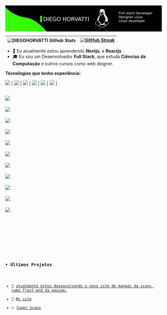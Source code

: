<a href="https://discord.gg/VfVB9CP3"><img align="center" 
src="banner.png"/></a>

<img align="center" src="https://github-readme-stats.vercel.app/api?username=DIEGOHORVATTI&include_all_commits=true&count_private=true&show_icons=true&line_height=20&title_color=27DD00&icon_color=27DD00&text_color=D3D3D3&bg_color=0d1117&hide_border=true&custom_title=DIEGO-HORVATTI" alt="DIEGOHORVATTI Github Stats">|[![GitHub Streak](https://github-readme-streak-stats.herokuapp.com?user=DIEGOHORVATTI&theme=city-lights&hide_border=true&date_format=j%20M%5B%20Y%5D&background=DD272700&border=25DD00&ring=00DD00&dates=34DD00&currStreakNum=DDDDDD&fire=27DD00&sideNums=03DD00&currStreakLabel=DDDDDD&sideLabels=9F9F9F)](https://git.io/streak-stats)
|---|---|



- 👥 Eu atualmente estou aprendendo **Nextjs**, e **Reactjs** .
- 🎓 Eu sou um Desenvolvedor **Full Stack**, que estuda **Ciências da Computação** e outros cursos como web dsigner.

**Técnologias que tenho experiência:**


<img height="20" src="https://img.shields.io/badge/HTML-239120?style=for-the-badge&logo=html5&logoColor=white"> |
<img height="20" src=" 	https://img.shields.io/badge/Python-3776AB?style=for-the-badge&logo=python&logoColor=white"> |
<img height="20" src="https://img.shields.io/badge/CSS-239120?&style=for-the-badge&logo=css3&logoColor=white"> |
<img height="20" src="https://img.shields.io/badge/Sass-CC6699?style=for-the-badge&logo=sass&logoColor=white"> |
<img height="20" src="https://img.shields.io/badge/JavaScript-F7DF1E?style=for-the-badge&logo=javascript&logoColor=black"> |
<img height="20" src="https://img.shields.io/badge/Node.js-43853D?style=for-the-badge&logo=node.js&logoColor=white"> |

<code>
<img height="20" src="https://img.shields.io/badge/TypeScript-007ACC?style=for-the-badge&logo=typescript&logoColor=white">
</code>
<code>
<img height="20" src="https://img.shields.io/badge/PHP-777BB4?style=for-the-badge&logo=php&logoColor=white">
</code>
<code>
<img height="20" src="https://img.shields.io/badge/Shell_Script-121011?style=for-the-badge&logo=gnu-bash&logoColor=white">
</code>
<code>
<img height="20" src="https://img.shields.io/badge/React-20232A?style=for-the-badge&logo=react&logoColor=61DAFB">
</code>
<code>
<img height="20" src="https://img.shields.io/badge/Vue.js-35495E?style=for-the-badge&logo=vue.js&logoColor=4FC08D">
</code>
<code>
<img height="20" src="https://img.shields.io/badge/Bootstrap-563D7C?style=for-the-badge&logo=bootstrap&logoColor=white">
</code>
<code>
<img height="20" src="https://img.shields.io/badge/Material--UI-0081CB?style=for-the-badge&logo=material-ui&logoColor=white">
</code>
<code>
<img height="20" src="https://img.shields.io/badge/styled--components-DB7093?style=for-the-badge&logo=styled-components&logoColor=white">
</code>
<code>
<img height="20" src="https://img.shields.io/badge/jQuery-0769AD?style=for-the-badge&logo=jquery&logoColor=white">
</code>
<code>
<img height="20" src="https://img.shields.io/badge/MySQL-00000F?style=for-the-badge&logo=mysql&logoColor=white">
</code>
<code>
<img height="20" src="https://img.shields.io/badge/MongoDB-4EA94B?style=for-the-badge&logo=mongodb&logoColor=white">
</code>
<code>
</div>
<br>
<div>

<br/>

### • Últimos Projetos

<ul>
<li>🎯 <a href="#">atualmente estou desenvolvendo o novo site de mangás da scans como front-end da equipe.</a></li>
<li>🎯 <a href="#">My site</a></li>
<li>🔥 <a href="#">Super Scans</a></li>
</ul>

